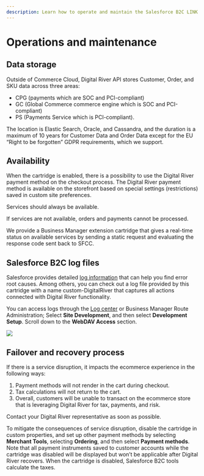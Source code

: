 ```yaml
---
description: Learn how to operate and maintain the Salesforce B2C LINK cartridge.
---
```


# Operations and maintenance

## Data storage <a href="#data-storage" id="data-storage"></a>

Outside of Commerce Cloud, Digital River API stores Customer, Order, and SKU data across three areas:

* CPG (payments which are SOC and PCI-compliant)
* GC (Global Commerce commerce engine which is SOC and PCI-compliant)
* PS (Payments Service which is PCI-compliant).

The location is Elastic Search, Oracle, and Cassandra, and the duration is a maximum of 10 years for Customer Data and Order Data except for the EU “Right to be forgotten” GDPR requirements, which we support.

## Availability <a href="#availability" id="availability"></a>

When the cartridge is enabled, there is a possibility to use the Digital River payment method on the checkout process. The Digital River payment method is available on the storefront based on special settings (restrictions) saved in custom site preferences.

Services should always be available.

If services are not available, orders and payments cannot be processed.

We provide a Business Manager extension cartridge that gives a real-time status on available services by sending a static request and evaluating the response code sent back to SFCC.

## Salesforce B2C log files <a href="#failover-and-recovery-process" id="failover-and-recovery-process"></a>

Salesforce provides detailed [log information](https://documentation.b2c.commercecloud.salesforce.com/DOC4/index.jsp?topic=%2Fcom.demandware.dochelp%2Fcontent%2Fb2c\_commerce%2Ftopics%2Fsite\_development%2Fb2c\_log\_files\_overview.html\&resultof=%22%4c%6f%67%73%22%20%22%6c%6f%67%22%20) that can help you find error root causes. Among others, you can check out a log file provided by this cartridge with a name custom-DigitalRiver that captures all actions connected with Digital River functionality.

You can access logs through the [Log center](https://documentation.b2c.commercecloud.salesforce.com/DOC4/index.jsp?topic=%2Fcom.demandware.dochelp%2Fcontent%2Fb2c\_commerce%2Ftopics%2Fsite\_development%2Fb2c\_log\_center.html\&resultof=%22%4c%6f%67%22%20%22%6c%6f%67%22%20%22%63%65%6e%74%65%72%22%20) or Business Manager Route Administration; Select **Site Development**, and then select **Development Setup**. Scroll down to the **WebDAV Access** section.

![](.gitbook/assets/P28STO\~1.PNG)

## Failover and recovery process

If there is a service disruption, it impacts the ecommerce experience in the following ways:

1. Payment methods will not render in the cart during checkout.
2. Tax calculations will not return to the cart.
3. Overall, customers will be unable to transact on the ecommerce store that is leveraging Digital River for tax, payments, and risk.

Contact your Digital River representative as soon as possible.

To mitigate the consequences of service disruption, disable the cartridge in custom properties, and set up other payment methods by selecting **Merchant Tools**, selecting **Ordering**, and then select **Payment methods**. Note that all payment instruments saved to customer accounts while the cartridge was disabled will be displayed but won’t be applicable after Digital River recovers. When the cartridge is disabled, Salesforce B2C tools calculate the taxes.
